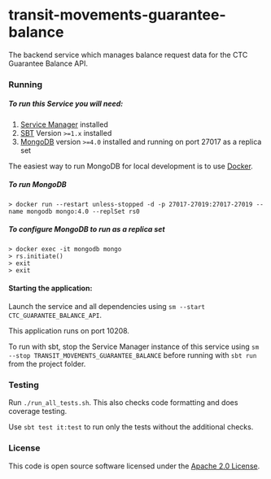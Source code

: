 
# transit-movements-guarantee-balance

The backend service which manages balance request data for the CTC Guarantee Balance API.

### Running

##### To run this Service you will need:

1) [Service Manager](https://github.com/hmrc/service-manager) installed
2) [SBT](https://www.scala-sbt.org) Version `>=1.x` installed
3) [MongoDB](https://www.mongodb.com/) version `>=4.0` installed and running on port 27017 as a replica set

The easiest way to run MongoDB for local development is to use [Docker](https://docs.docker.com/get-docker/).

##### To run MongoDB

```
> docker run --restart unless-stopped -d -p 27017-27019:27017-27019 --name mongodb mongo:4.0 --replSet rs0
```

##### To configure MongoDB to run as a replica set

```
> docker exec -it mongodb mongo
> rs.initiate()
> exit
> exit
```

#### Starting the application:

Launch the service and all dependencies using `sm --start CTC_GUARANTEE_BALANCE_API`.

This application runs on port 10208.

To run with sbt, stop the Service Manager instance of this service using `sm --stop TRANSIT_MOVEMENTS_GUARANTEE_BALANCE` before running with `sbt run` from the project folder.

### Testing

Run `./run_all_tests.sh`. This also checks code formatting and does coverage testing.

Use `sbt test it:test` to run only the tests without the additional checks.

### License

This code is open source software licensed under the [Apache 2.0 License]("http://www.apache.org/licenses/LICENSE-2.0.html").
